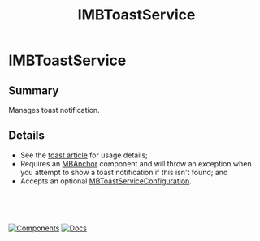 ﻿---
uid: S.IMBToastService
title: IMBToastService
---
# IMBToastService

## Summary

Manages toast notification. 

## Details

- See the [toast article](xref:A.Toast) for usage details;
- Requires an [MBAnchor](xref:C.MBAnchor) component and will throw an exception when you attempt to show a toast notification if this isn't found; and
- Accepts an optional [MBToastServiceConfiguration](xref:Material.Blazor.MBToastServiceConfiguration).

&nbsp;

&nbsp;

[![Components](https://img.shields.io/static/v1?label=See&message=Services&color=purple)](xref:A.Services)
[![Docs](https://img.shields.io/static/v1?label=API%20Documentation&message=IMBToastService&color=brightgreen)](xref:Material.Blazor.IMBToastService)
